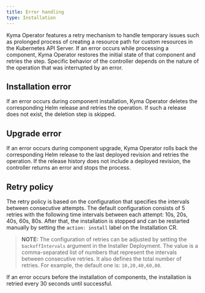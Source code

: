 ```yaml
---
title: Error handling
type: Installation
---
```


Kyma Operator features a retry mechanism to handle temporary issues such as prolonged process of creating a resource path for custom resources in the Kubernetes API Server. 
If an error occurs while processing a component, Kyma Operator restores the initial state of that component and retries the step. Specific behavior of the controller depends on the nature of the operation that was interrupted by an error.

## Installation error

If an error occurs during component installation, Kyma Operator deletes the corresponding Helm release and retries the operation. If such a release does not exist, the deletion step is skipped.

## Upgrade error

If an error occurs during component upgrade, Kyma Operator rolls back the corresponding Helm release to the last deployed revision and retries the operation. If the release history does not include a deployed revision, the controller returns an error and stops the process. 

## Retry policy
 
The retry policy is based on the configuration that specifies the intervals between consecutive attempts. The default configuration consists of 5 retries with the following time intervals between each attempt: 10s, 20s, 40s, 60s, 80s. After that, the installation is stopped and can be restarted manually by setting the `action: install` label on the Installation CR. 

> **NOTE:** The configuration of retries can be adjusted by setting the `backoffIntervals` argument in the Installer Deployment. The value is a comma-separated list of numbers that represent the intervals between consecutive retries. It also defines the total number of retries. For example, the default one is: `10,20,40,60,80`.

If an error occurs before the installation of components, the installation is retried every 30 seconds until successful.
